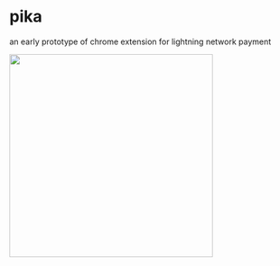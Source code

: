 # pika

an early prototype of chrome extension for lightning network payment

<img src="https://i.gyazo.com/112f2913d6da820ab0b2088b635c4763.png" width="360"/>
